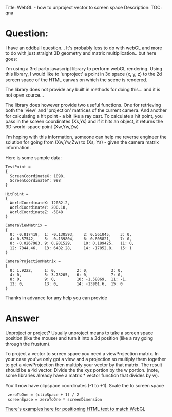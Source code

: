 Title: WebGL - how to unproject vector to screen space
Description:
TOC: qna

# Question:

I have an oddball question... It's probably less to do with webGL and more to do with just straight 3D geometry and matrix multiplication.. but here goes:

I'm using a 3rd party javascript library to perform webGL rendering. Using this library, I would like to 'unproject' a point in 3d space (x, y, z) to the 2d screen space of the HTML canvas on which the scene is rendered. 

The library does not provide any built in methods for doing this... and it is not open source...

The library does however provide two useful functions. One for retrieving both the 'view' and 'projection' matrices of the current camera. And another for calculating a hit point - a bit like a ray cast. To calculate a hit point, you pass in the screen coordinates (Xs,Ys) and if it hits an object, it returns the 3D-world-space point (Xw,Yw,Zw)

I'm hoping with this information, someone can help me reverse engineer the solution for going from (Xw,Yw,Zw) to (Xs, Ys) - given the camera matrix information.

Here is some sample data:

    TestPoint =
    {
      ScreenCoordinateX: 1098,
      ScreenCoordinateY: 998
    }

    HitPoint = 
    { 
      WorldCoordinateX: 12082.2,
      WorldCoordinateY: 200.18,
      WorldCoordinateZ: -5848
    }

    CameraViewMatrix = 
    {
      0: -0.817419,  1: -0.130593,    2: 0.561045,    3: 0, 
      4: 0.57542,    5: -0.139804,    6: 0.805821,    7: 0,
      8: -0.0267983, 9: 0.981529,     10: 0.189425,   11: 0,
      12: 7844.46,   13: 6482.28,     14: -17852.8,   15: 1
    }

    CameraProjectionMatrix = 
    {
      0: 1.9222,     1: 0,         2: 0,          3: 0,     
      4: 0,          5: 3.73205,   6: 0,          7: 0,
      8: 0,          9: 0,         10: -1.58869,  11: -1,
      12: 0,         13: 0,        14: -13901.6,  15: 0
    }

Thanks in advance for any help you can provide

# Answer

Unproject or project? Usually unproject means to take a screen space position (like the mouse) and turn it into a 3d position (like a ray going through the frustum).

To project a vector to screen space you need a viewProjection matrix. In your case you've only got a view and a projection so multiply them together to get a viewProjection then multiply your vector by that matrix. The result should be a 4d vector. Divide the the xyz portion by the w portion. (note, some libraries already have a matrix * vector function that divides by w).

You'll now have clipspace coordinates (-1 to +1). Scale the to screen space 

     zeroToOne = (clipSpace + 1) / 2
     screenSpace = zeroToOne * screenDimension 

[There's examples here for positioning HTML text to match WebGL](http://webglfundamentals.org/webgl/lessons/webgl-text-html.html)

